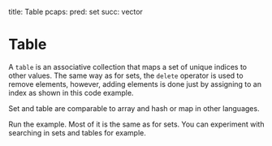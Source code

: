 title: Table
pcaps: 
pred: set
succ: vector

Table
===================

A `table` is an associative collection that maps a set of unique indices
to other values. The same way as for sets, the `delete` operator is used to remove
elements, however, adding elements is done just by assigning to an index as shown in this code example.

Set and table are comparable to array and hash or map in other languages.

Run the example. Most of it is the same as for sets. You can experiment with searching in sets and tables for example.
